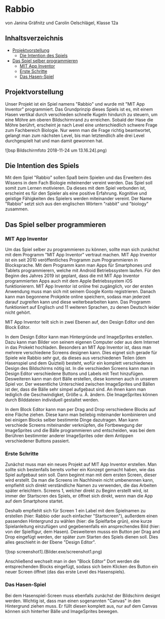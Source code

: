 # Rabbio 

von Janina Gräfnitz und Carolin Oelschlägel, Klasse 12a

## Inhaltsverzeichnis
* [Projektvorstellung](#Projektvorstellung)
  * [Die Intention des Spiels](#Dieintentiondesspiels)
* [Das Spiel selber programmieren](#dssp)
  * [MIT App Inventor](#Aufbau)
  * [Erste Schritte](#ErsteSchritte)
  * [Das Hasen-Spiel](#DasHasenSpiel)

## Projektvorstellung

Unser Projekt ist ein Spiel namens "Rabbio" und wurde  mit "MIT App Inventor" programmiert. Das Grundprinzip dieses Spiels ist es, mit einem Hasen vertikal durch verschieden schnelle Kugeln hindurch zu steuern, um eine Möhre am oberen Bildschirmrand zu erreichen. Sobald der Hase die Möhre berührt, erscheint je nach Level eine unterschiedlich schwere Frage zum Fachbereich Biologie. Nur wenn man die Frage richtig beantwortet, gelangt man zum nächsten Level, bis man letztendlich alle drei Level durchgespielt hat und man damit gewonnen hat.

 ![bsp Bildschirmfoto 2018-11-24 um 13.16.24].png)

## Die Intention des Spiels

Mit dem Spiel "Rabbio" sollen Spaß beim Spielen und das Erweitern des Wissens in dem Fach Biologie miteinender vereint werden. Das Spiel soll somit zum Lernen motivieren. Da dieses mit dem Spiel verbunden ist, erscheint es für den Spieler als eine positive Erfahrung. Kognitive und geistige Fähigkeiten des Spielers werden miteinander vereint.
Der Name "Rabbio" setzt sich aus den englischen Wörtern "rabbit" und "biology" zusammen. 

## Das Spiel selber programmieren

### MIT App Inventor

Um das Spiel selber zu programmieren zu können, sollte man sich zunächst mit dem Programm "MIT App Inventor" vertraut machen.
MIT App Inventor ist ein seit 2010 veröffentliches Programm zum Programmieren in Blocksprache. 
Mit dem Programm kann man Apps für Smartphones und Tablets programmierern, welche mit Android Betriebssystem laufen. Für den Beginn des Jahres 2019 ist geplant, dass die mit MIT App Inventor programmierten Apps auch mit dem Apple Betriebssystem iOS funktionierern.
MIT App Inventor ist online frei zugänglich, vor der ersten Anwendung muss man sich mit seinem Google Konto registrieren.
Danach kann man begonnene Prokjekte online speichern, sodass man jederzeit darauf zugreifen kann und diese weiterbearbeiten kann.
Das Programm funktioniert auf Englisch und 11 weiteren Sprachen, zu denen Deutsch leider nicht gehört. 

MIT App Inventor teilt sich in zwei Ebenen auf, den Design Editor und den Block Editor. 

In dem Design Editor kann man Hintergründe und ImageSprites erstellen. 
Dazu kann man Bilder von seinem eigenen Computer oder aus dem Internet in das Prokekt hochladen. Besonders an MIT App Inventor ist, dass man mehrere verschiedene Screens designen kann. Dies eignet sich gerade für Spiele wie Rabbio sehr gut, da dieses aus verschiedenen Teilen (dem Hasenspiel und dem Quizteil) besteht, wofür ein komplett verschiedenes Design des Bildschirms nötig ist. 
In die verschieden Screens kann man im Design Editor verschiedene Buttons und Labels mit Text hinzufügen.
Desweiteren kann man dort Bälle erstellen, diese kommen auch in unserem Spiel vor. Der wesentliche Unterschied zwischen ImageSprites und Bällen ist der, dass die Bälle sehr simpel aufgebaut sind. An ihnen kann man lediglich die Geschwindigket, Größe u. Ä. ändern. Die ImageSprites können durch Bilddateien individuell gestaltet werden.

In dem Block Editor kann man per Drag and Drop verschiedene Blocks auf eine Fläche ziehen. 
Diese kann man beliebig miteinander kombinieren und bei einigen Blocks selber bestimmte Dinge dazutragen. 
Man kann verschiede Screens miteinander verknüpfen, die Fortbewegung der ImageSprites und die Bälle programmieren und entscheiden, was bei dem Berühren bestimmter anderer ImageSprites oder dem Antippen verschiedener Buttons passiert. 

### Erste Schritte

Zunächst muss man ein neues Projekt auf MIT App Inventor erstellen.
Man sollte sich bestenfalls bereits vorher ein Konzept gemacht haben, wie das Spiel aufgebaut sein soll.
Dann beginnt man mit dem ersten Screen, dieser wird erstellt. Da man die Screens im Nachhinein nicht umbenennen kann, empfiehlt sich direkt verständliche Namen zu verwenden, die das Arbeiten später erleichtern. 
Screens 1, welcher direkt zu Beginn erstellt wird, ist immer der Startscren des Spiels, er öffnet sich direkt, wenn man die App auf dem Smartphone startet. 

Deshalb empfiehlt sich für Screen 1 ein Label mit dem Spielnamen zu erstellen (hier: Rabbio oder auch einfacher "Startscreen"), außerdem einen passenden Hintergrund zu wählen (hier: die Spielfarbe grün), eine kurze Spielanleitung einzufügen und gegebenenfalls ein ansprechendes Bild (hier: von der Spielfigur, dem Hasen).
Desweiteren musss ein Button per Drag and Drop eingefügt werden, der später zum Starten des Spiels dienen soll. 
Dies alles geschieht in der Ebene "Design Editor".




 ![bsp screenshot1].(Bilder.exe/screenshot1.png)




Anschließend wechselt man in den "Block Editor" 
Dort werden die entsprechenden Blocks eingefügt, sodass sich beim Klicken des Button ein neuer Screen öffnet (das das erste Level des Hasenspiels).

### Das Hasen-Spiel

Bei dem Hasenspiel-Screen muss ebenfalls zunächst der Bildschirm designt werden. 
Wichtig ist, dass man einen sogenannten "Canvas" in den Hintergrund ziehen muss. Er füllt diesen komplett aus, nur auf dem Canvas können sich hinterher Bälle und ImageSprites bewegen. 




